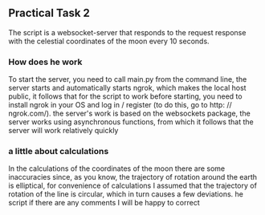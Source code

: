 ## **Practical Task 2**
The script is a websocket-server that responds to the request response with the celestial coordinates of the moon every 10 seconds.

### How does he work
To start the server, you need to call main.py from the command line, the server starts and automatically starts ngrok, which makes the local host public, it follows that for the script to work before starting, you need to install ngrok in your OS and log in / register (to do this, go to http: // ngrok.com/).
 the server's work is based on the websockets package, the server works using asynchronous functions, from which it follows that the server will work relatively quickly
### a little about calculations
In the calculations of the coordinates of the moon there are some inaccuracies since, as you know, the trajectory of rotation around the earth is elliptical, for convenience of calculations I assumed that the trajectory of rotation of the line is circular, which in turn causes a few deviations.
he script if there are any comments I will be happy to correct
